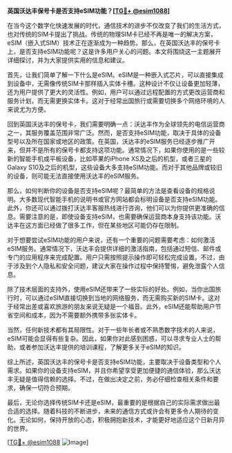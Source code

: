 **英国沃达丰保号卡是否支持eSIM功能？[[TG💪+ @esim1088](https://t.me/s/esim1088)]**

在当今这个数字化快速发展的时代，通信技术的进步不仅改变了我们的生活方式，也对传统的SIM卡提出了挑战。传统的物理SIM卡已经不再是唯一的解决方案，eSIM（嵌入式SIM）技术正在逐渐成为一种趋势。那么，在英国沃达丰的保号卡上，是否支持eSIM功能呢？这是许多用户关心的问题。本文将围绕这一主题展开详细探讨，并为大家提供实用的信息和建议。

首先，让我们简单了解一下什么是eSIM。eSIM是一种嵌入式芯片，可以直接集成到设备中，无需像传统SIM卡那样插入实体卡槽。这种设计不仅让设备更加轻薄，还为用户提供了更大的灵活性。例如，用户可以通过远程配置的方式更改运营商和服务计划，而无需更换实体卡。这对于经常出国旅行或需要切换多个网络环境的人来说尤为方便。

回到英国沃达丰的保号卡，我们需要明确一点：沃达丰作为全球领先的电信运营商之一，其服务覆盖范围非常广泛。然而，是否支持eSIM功能，取决于具体的设备型号以及所在国家或地区的政策。在英国，沃达丰的eSIM服务已经逐步推广开来，但并不是所有的保号卡都支持这项功能。通常情况下，如果你使用的是一些较新的智能手机或平板设备，比如苹果的iPhone XS及之后的机型，或者三星的Galaxy S10及之后的机型，这些设备大多支持eSIM功能。而对于其他品牌或较旧的设备，则可能无法直接使用沃达丰的eSIM服务。

那么，如何判断你的设备是否支持eSIM呢？最简单的方法是查看设备的规格说明。大多数现代智能手机的说明书或官方网站都会标明设备是否支持eSIM功能。此外，你还可以通过拨打沃达丰客服热线进行咨询，他们可以为你提供更准确的信息。需要注意的是，即使设备支持eSIM，也需要确保运营商本身支持该功能。沃达丰在这方面已经做了很多工作，但在某些地区可能仍存在限制。

对于想要尝试eSIM功能的用户来说，还有一个重要的问题需要考虑：如何激活eSIM服务。通常情况下，沃达丰会提供详细的激活指南，包括通过短信、邮件或专门的应用程序来完成配置。用户只需按照提示操作即可轻松完成设置。不过，由于涉及到个人隐私和安全问题，建议大家在操作过程中保持警惕，避免泄露个人信息。

除了技术层面的支持外，使用eSIM还带来了一些实际的好处。例如，当你出国旅行时，可以通过eSIM直接切换到当地的网络服务，而无需购买新的SIM卡。这对于经常出差或喜欢旅游的朋友来说无疑是一个福音。此外，eSIM还能帮助用户节省空间和成本，因为不需要额外携带多张实体卡。

当然，任何新技术都有其局限性。对于一些年长者或不熟悉数字技术的人来说，eSIM可能会显得有些复杂。因此，如果你对此感到困惑，可以寻求专业人士的帮助，或者参加沃达丰提供的培训课程，了解更多关于eSIM的知识。

综上所述，英国沃达丰的保号卡是否支持eSIM功能，主要取决于设备类型和个人需求。如果你的设备支持eSIM，并且你希望享受更加便捷的通信体验，那么沃达丰无疑是值得信赖的选择。不过，在做出决定之前，务必仔细检查相关条件和要求，确保一切符合预期。

最后，无论你选择传统SIM卡还是eSIM，最重要的是根据自己的实际需求做出最合适的选择。随着科技的不断进步，未来的通信方式或许会有更多令人期待的变化。无论如何，保持开放的心态，积极拥抱新技术，才能更好地适应这个日新月异的世界。

[[TG💪+ @esim1088](https://t.me/s/esim1088) ![Image](https://i.postimg.cc/4NQfJmqS/Snipaste-2025-05-13-00-14-12.png)]